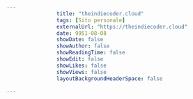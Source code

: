 ---
                title: "theindiecoder.cloud"
                tags: [Sito personale]
                externalUrl: "https://theindiecoder.cloud"
                date: 9951-08-08
                showDate: false
                showAuthor: false
                showReadingTime: false
                showEdit: false
                showLikes: false
                showViews: false
                layoutBackgroundHeaderSpace: false
                ---

